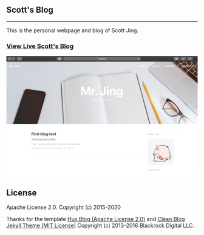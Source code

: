 ## Scott's Blog
---
This is the personal webpage and blog of Scott Jing. 
### [View Live Scott's Blog](https://scottjingtt.github.io)  

![screenshot](/img/screenshot.jpg)





License
-------

Apache License 2.0.
Copyright (c) 2015-2020

Thanks for the template [Hux Blog (Apache License 2.0)](https://github.com/Huxpro/huxpro.github.io.git) and   [Clean Blog Jekyll Theme (MIT License)](https://github.com/BlackrockDigital/startbootstrap-clean-blog-jekyll.git) 
Copyright (c) 2013-2016 Blackrock Digital LLC.


